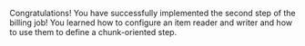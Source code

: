 Congratulations! You have successfully implemented the second step of the billing job! You learned how to configure an item reader and writer and how to use them to define a chunk-oriented step.
